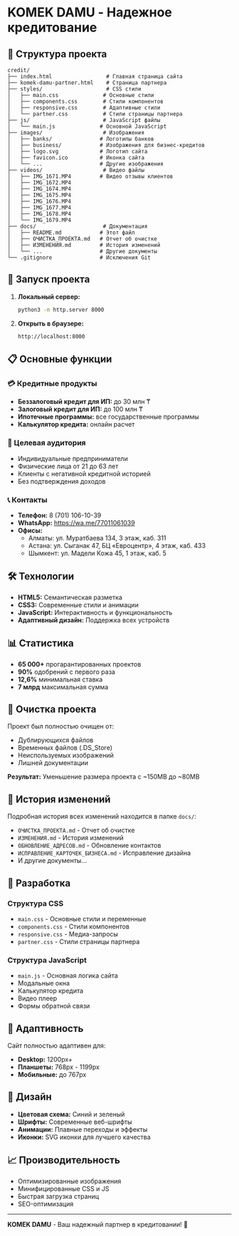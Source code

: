 # KOMEK DAMU - Надежное кредитование

## 📁 Структура проекта

```
credit/
├── index.html                 # Главная страница сайта
├── komek-damu-partner.html    # Страница партнера
├── styles/                    # CSS стили
│   ├── main.css              # Основные стили
│   ├── components.css        # Стили компонентов
│   ├── responsive.css        # Адаптивные стили
│   └── partner.css           # Стили страницы партнера
├── js/                       # JavaScript файлы
│   └── main.js              # Основной JavaScript
├── images/                   # Изображения
│   ├── banks/               # Логотипы банков
│   ├── business/            # Изображения для бизнес-кредитов
│   ├── logo.svg             # Логотип сайта
│   ├── favicon.ico          # Иконка сайта
│   └── ...                  # Другие изображения
├── videos/                   # Видео файлы
│   ├── IMG_1671.MP4         # Видео отзывы клиентов
│   ├── IMG_1672.MP4
│   ├── IMG_1674.MP4
│   ├── IMG_1675.MP4
│   ├── IMG_1676.MP4
│   ├── IMG_1677.MP4
│   ├── IMG_1678.MP4
│   └── IMG_1679.MP4
├── docs/                     # Документация
│   ├── README.md            # Этот файл
│   ├── ОЧИСТКА_ПРОЕКТА.md   # Отчет об очистке
│   ├── ИЗМЕНЕНИЯ.md         # История изменений
│   └── ...                  # Другие документы
└── .gitignore               # Исключения Git
```

## 🚀 Запуск проекта

1. **Локальный сервер:**
   ```bash
   python3 -m http.server 8000
   ```

2. **Открыть в браузере:**
   ```
   http://localhost:8000
   ```

## 📋 Основные функции

### 💳 Кредитные продукты
- **Беззалоговый кредит для ИП:** до 30 млн ₸
- **Залоговый кредит для ИП:** до 100 млн ₸
- **Ипотечные программы:** все государственные программы
- **Калькулятор кредита:** онлайн расчет

### 🎯 Целевая аудитория
- Индивидуальные предприниматели
- Физические лица от 21 до 63 лет
- Клиенты с негативной кредитной историей
- Без подтверждения доходов

### 📞 Контакты
- **Телефон:** 8 (701) 106-10-39
- **WhatsApp:** https://wa.me/77011061039
- **Офисы:**
  - Алматы: ул. Муратбаева 134, 3 этаж, каб. 311
  - Астана: ул. Сыганак 47, БЦ «Евроцентр», 4 этаж, каб. 433
  - Шымкент: ул. Мадели Кожа 45, 1 этаж, каб. 5

## 🛠️ Технологии

- **HTML5:** Семантическая разметка
- **CSS3:** Современные стили и анимации
- **JavaScript:** Интерактивность и функциональность
- **Адаптивный дизайн:** Поддержка всех устройств

## 📊 Статистика

- **65 000+** прогарантированных проектов
- **90%** одобрений с первого раза
- **12,6%** минимальная ставка
- **7 млрд** максимальная сумма

## 🧹 Очистка проекта

Проект был полностью очищен от:
- Дублирующихся файлов
- Временных файлов (.DS_Store)
- Неиспользуемых изображений
- Лишней документации

**Результат:** Уменьшение размера проекта с ~150MB до ~80MB

## 📝 История изменений

Подробная история всех изменений находится в папке `docs/`:
- `ОЧИСТКА_ПРОЕКТА.md` - Отчет об очистке
- `ИЗМЕНЕНИЯ.md` - История изменений
- `ОБНОВЛЕНИЕ_АДРЕСОВ.md` - Обновление контактов
- `ИСПРАВЛЕНИЕ_КАРТОЧЕК_БИЗНЕСА.md` - Исправление дизайна
- И другие документы...

## 🔧 Разработка

### Структура CSS
- `main.css` - Основные стили и переменные
- `components.css` - Стили компонентов
- `responsive.css` - Медиа-запросы
- `partner.css` - Стили страницы партнера

### Структура JavaScript
- `main.js` - Основная логика сайта
- Модальные окна
- Калькулятор кредита
- Видео плеер
- Формы обратной связи

## 📱 Адаптивность

Сайт полностью адаптивен для:
- **Desktop:** 1200px+
- **Планшеты:** 768px - 1199px
- **Мобильные:** до 767px

## 🎨 Дизайн

- **Цветовая схема:** Синий и зеленый
- **Шрифты:** Современные веб-шрифты
- **Анимации:** Плавные переходы и эффекты
- **Иконки:** SVG иконки для лучшего качества

## 📈 Производительность

- Оптимизированные изображения
- Минифицированные CSS и JS
- Быстрая загрузка страниц
- SEO-оптимизация

---

**KOMEK DAMU** - Ваш надежный партнер в кредитовании! 🏦 